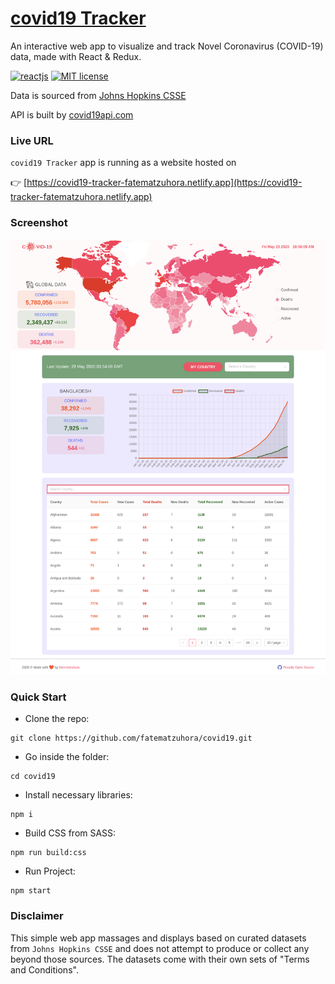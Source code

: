 # [covid19 Tracker]()
An interactive web app to visualize and track Novel Coronavirus (COVID-19) data, made with React & Redux.

[![reactjs](https://img.shields.io/badge/react-^16.13.1-blue.svg?style=flat-square)](https://github.com/facebook/react)
[![MIT license](https://img.shields.io/badge/license-MIT-brightgreen.svg?style=flat-square)](https://github.com/fatematzuhora/covid19.git)

Data is sourced from [Johns Hopkins CSSE](https://github.com/CSSEGISandData/COVID-19)

API is built by [covid19api.com](https://covid19api.com/)


### Live URL
`covid19 Tracker` app is running as a website hosted on

👉 [https://covid19-tracker-fatematzuhora.netlify.app](https://covid19-tracker-fatematzuhora.netlify.app)


### Screenshot
![](doc/screenshot.png)


### Quick Start
* Clone the repo:
```
git clone https://github.com/fatematzuhora/covid19.git
```
* Go inside the folder:
```
cd covid19
```
* Install necessary libraries:
```
npm i
```
* Build CSS from SASS:
```
npm run build:css
```
* Run Project:
```
npm start
```


### Disclaimer
This simple web app massages and displays based on curated datasets from `Johns Hopkins CSSE` and does not attempt to produce or collect any beyond those sources. The datasets come with their own sets of "Terms and Conditions".